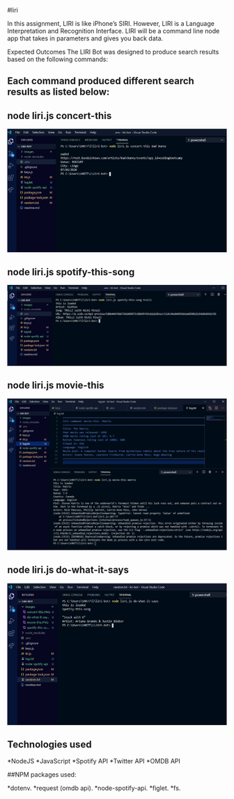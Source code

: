 #liri

In this assignment, LIRI is like iPhone’s SIRI. However, LIRI is a Language Interpretation and Recognition Interface. LIRI will be a command line node app that takes in parameters and gives you back data.

Expected Outcomes
The LIRI Bot was designed to produce search results based on the following commands:

## Each command produced different search results as listed below:

## node liri.js concert-this
![concert-this](https://raw.githubusercontent.com/Jrubi89/liri-bot/master/images/concert-this.PNG)

## node liri.js spotify-this-song
![spotify-this-song](https://raw.githubusercontent.com/Jrubi89/liri-bot/master/images/spotify-this-song.PNG)

## node liri.js movie-this
![movie-this](https://raw.githubusercontent.com/Jrubi89/liri-bot/master/images/movie-this.PNG)

## node liri.js do-what-it-says
![do-what-it-says](https://raw.githubusercontent.com/Jrubi89/liri-bot/master/images/do-what-it-says.PNG)

## Technologies used

*NodeJS
*JavaScript
*Spotify API
*Twitter API
*OMDB API

##NPM packages used:

*dotenv.
*request (omdb api).
*node-spotify-api.
*figlet.
*fs.

